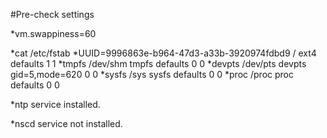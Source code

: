 #Pre-check settings



*vm.swappiness=60

*cat /etc/fstab
*UUID=9996863e-b964-47d3-a33b-3920974fdbd9 /                       ext4    defaults        1 1
*tmpfs                   /dev/shm                tmpfs   defaults        0 0
*devpts                  /dev/pts                devpts  gid=5,mode=620  0 0
*sysfs                   /sys                    sysfs   defaults        0 0
*proc                    /proc                   proc    defaults        0 0





*ntp service installed.

*nscd service not installed.